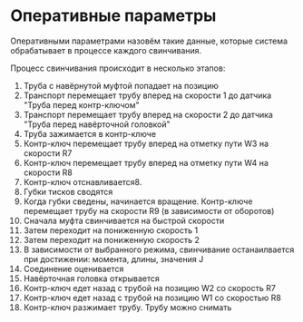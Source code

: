 # Оперативные параметры

Оперативными параметрами назовём такие данные, которые система обрабатывает в процессе каждого свинчивания. 

Процесс свинчивания происходит в несколько этапов:
   
1. Труба с навёрнутой муфтой попадает на позицию
2. Транспорт перемещает трубу вперед на скорости 1 до датчика "Труба перед контр-ключом"
3. Транспорт перемещает трубу вперед на скорости 2 до датчика "Труба перед навёрточной головкой"
4. Труба зажимается в контр-ключе
5. Контр-ключ перемещает трубу вперед на отметку пути W3 на скорости R7
6. Контр-ключ перемещает трубу вперед на отметку пути W4 на скорости R8
7. Контр-ключ отснавливается8. 
8.  Губки тисков сводятся
9.  Когда губки сведены, начинается вращение. Контр-ключе перемещает трубу на скорости R9 (в зависимости от оборотов)
10. Сначала муфта свинчивается на быстрой скорости
11. Затем переходит на пониженную скорость 1
12. Затем переходит на пониженную скорость 2
13. В зависимости от выбранного режима, свинчивание останаилвается при достижении: момента, длины, значения J
14. Соединение оценивается
15. Навёрточная головка открывается
16. Контр-ключ едет назад с трубой на позицию W2 со скорость R7
17. Контр-ключ едет назад с трубой на позицию W1 со скоростью R8
18. Контр-ключ разжимает трубу. Трубу можно снимать



